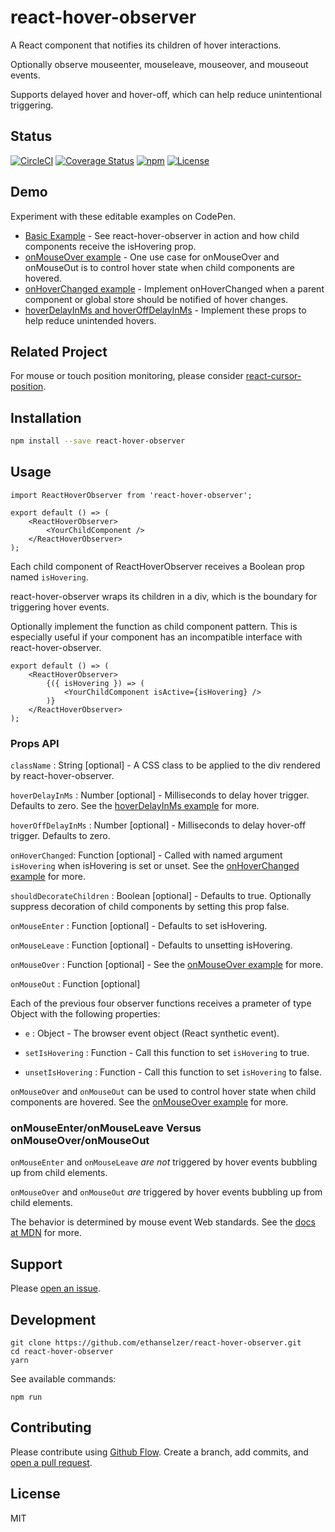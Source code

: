 # react-hover-observer

A React component that notifies its children of hover interactions.

Optionally observe mouseenter, mouseleave, mouseover, and mouseout events.

Supports delayed hover and hover-off, which can help reduce unintentional triggering.

## Status

[![CircleCI](https://img.shields.io/circleci/project/github/ethanselzer/react-hover-observer.svg)](https://circleci.com/gh/ethanselzer/react-hover-observer)
[![Coverage Status](https://coveralls.io/repos/github/ethanselzer/react-hover-observer/badge.svg?branch=master)](https://coveralls.io/github/ethanselzer/react-hover-observer?branch=master)
[![npm](https://img.shields.io/npm/v/react-hover-observer.svg)](https://www.npmjs.com/package/react-hover-observer)
[![License](https://img.shields.io/badge/license-MIT-blue.svg)](https://opensource.org/licenses/MIT)

## Demo
Experiment with these editable examples on CodePen.
* [Basic Example](http://codepen.io/ethanselzer/pen/pPGdgx) - See react-hover-observer in action and how child components receive the isHovering prop.
* [onMouseOver example](http://codepen.io/ethanselzer/pen/KmrywY) - One use case for onMouseOver and onMouseOut is to control hover state when child components are hovered.
* [onHoverChanged example](http://codepen.io/ethanselzer/pen/MmLmYE) - Implement onHoverChanged when a parent component or global store should be notified of hover changes.
* [hoverDelayInMs and hoverOffDelayInMs](http://codepen.io/ethanselzer/pen/KmJXLR) - Implement these props to help reduce unintended hovers.

## Related Project
For mouse or touch position monitoring, please consider [react-cursor-position](https://github.com/ethanselzer/react-cursor-position).

## Installation

```sh
npm install --save react-hover-observer
```

## Usage

```JSX
import ReactHoverObserver from 'react-hover-observer';

export default () => (
    <ReactHoverObserver>
        <YourChildComponent />
    </ReactHoverObserver>
);
```

Each child component of ReactHoverObserver receives a Boolean prop named `isHovering`.

react-hover-observer wraps its children in a div, which is the boundary for triggering hover events.

Optionally implement the function as child component pattern. This is especially useful if your component has an incompatible interface with react-hover-observer.
```JSX
export default () => (
    <ReactHoverObserver>
        {({ isHovering }) => (
            <YourChildComponent isActive={isHovering} />
        )}
    </ReactHoverObserver>
);
```

### Props API

`className` : String [optional] - A CSS class to be applied to the div rendered by react-hover-observer.

`hoverDelayInMs` : Number [optional] - Milliseconds to delay hover trigger. Defaults to zero. See the [hoverDelayInMs example](http://codepen.io/ethanselzer/pen/KmJXLR) for more.

`hoverOffDelayInMs` : Number [optional] - Milliseconds to delay hover-off trigger. Defaults to zero.

`onHoverChanged`: Function [optional] - Called with named argument `isHovering` when isHovering is set or unset. See the [onHoverChanged example](http://codepen.io/ethanselzer/pen/MmLmYE) for more.

`shouldDecorateChildren` : Boolean [optional] - Defaults to true. Optionally suppress decoration of child components by setting this prop false.

`onMouseEnter` : Function [optional] - Defaults to set isHovering.

`onMouseLeave` : Function [optional] - Defaults to unsetting isHovering.

`onMouseOver` : Function [optional] - See the [onMouseOver example](http://codepen.io/ethanselzer/pen/KmrywY) for more.

`onMouseOut` : Function [optional]

Each of the previous four observer functions receives a prameter of type Object with the following properties:

* `e` : Object - The browser event object (React synthetic event).

* `setIsHovering` : Function - Call this function to set `isHovering` to true.

* `unsetIsHovering` : Function - Call this function to set `isHovering` to false.

`onMouseOver` and `onMouseOut` can be used to control hover state when child components are hovered. See the [onMouseOver example](https://codepen.io/ethanselzer/pen/KmrywY) for more.

### onMouseEnter/onMouseLeave Versus onMouseOver/onMouseOut

`onMouseEnter` and `onMouseLeave` *are not* triggered by hover events bubbling up from child elements.

`onMouseOver` and `onMouseOut` *are* triggered by hover events bubbling up from child elements.

The behavior is determined by mouse event Web standards.
See the [docs at MDN](https://developer.mozilla.org/en-US/docs/Web/Events/mouseenter) for more.

## Support

Please [open an issue](https://github.com/ethanselzer/react-hover-observer/issues).

## Development

```ssh
git clone https://github.com/ethanselzer/react-hover-observer.git
cd react-hover-observer
yarn
```
See available commands:
```ssh
npm run
```

## Contributing

Please contribute using [Github Flow](https://guides.github.com/introduction/flow/). Create a branch,
add commits, and [open a pull request](https://github.com/ethanselzer/react-hover-observer/compare/).

## License

MIT
